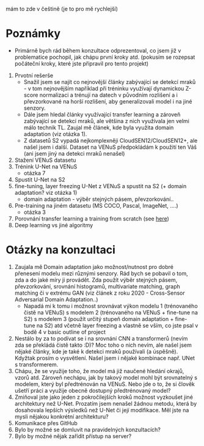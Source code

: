 mám to zde v češtině (je to pro mě rychlejší)
# Poznámky
- Primárně bych rád během konzultace odprezentoval, co jsem již v problematice pochopil, jak chápu první kroky atd. (pokusím se rozepsat počáteční kroky, které jste připravil pro tento projekt)

1. Prvotní rešerše 
    - Snažil jsem se najít co nejnovější články zabývající se detekcí mraků - v tom nejnovějším například při tréninku využívají dynamickou Z-score normalizaci a trénují na datech v původním rozlišení a i převzorkované na horší rozlišení, aby generalizovali model i na jiné senzory.
    - Dále jsem hledal články využívající transfer learning a zároveň zabývající se detekcí mraků, ale většina z nich využívala jen velmi málo technik TL. Zaujal mě článek, kde byla využita domain adaptation (viz otázka 1).
    - Z datasetů S2 vypadá nejkomplexněji CloudSEN12/CloudSEN12+, ale našel jsem i další. Dataset na VENuS předpokládám k použití ten Váš (ani jsem jiný na detekci mraků nenašel)
2. Stažení VENuS datasetu
3. Trénink U-Net na VENuS
   - otázka 7
4. Spustit U-Net na S2
5. fine-tuning, layer freezing U-Net z VENuS a spustit na S2 (+ domain adaptation? viz otázka 1)
    - domain adaptation - výběr stejných pásem, převzorkování..
6. Pre-training na jiném datasetu (MS COCO, Pascal, ImageNet, ....)
    - otázka 3
7. Porovnání transfer learning a training from scratch (see [here](https://proceedings.neurips.cc/paper/2020/file/27e9661e033a73a6ad8cefcde965c54d-Paper.pdf))
8. Deep learning vs jiné algoritmy

# Otázky na konzultaci
1. Zaujala mě Domain adaptation jako možnost/nutnost pro dobré přenesení modelu mezi různými senzory. Rád bych se pobavil o tom, zda a do jaké míry ji provádět. Zda použít výběr stejných pásem, převzorkování, srovnání histogramů, multivariate matching, graph matching či v extrému GAN (viz článek z roku 2020 - Cross-Sensor Adversarial Domain Adaptation..)
    - Napadá mi k tomu i možnost srovnávat výkon modelu 1 (trénovaného čistě na VENuS) s modelem 2 (trénovaného na VENuS + fine-tune na S2) s modelem 3 (použít určitý stupeň domain adaptation + fine-tune na S2) atd včetně layer freezing a vlastně se vším, co jste psal v bodě 4 v basic outline of project
2. Nestálo by za to podívat se i na srovnání CNN a transformerů (nevím zda se překládá čistě takto :D)? Moc toho o nich nevím, ale našel jsem nějaké články, kde je také k detekci mraků používali (a úspěšně). Kdyžtak prosím o vysvětlení. Našel jsem i nějaké kombinace např. UNet s transformerem.
3. Chápu, že se využije toho, že model má již naučené hledání okrajů, vzorů atd. Zároveň nechápu, jak by takový model mohl být srovnatelný s modelem, který byl předtrénován na VENuS. Nebo jde o to, že si člověk ušetří práci a využije obecně dostupný předtrénovaný model?
4. Zmiňoval jste jako jeden z pokročilejších kroků možnost vyzkoušet jiné architektury než U-Net. Prozatím jsem nenašel žádnou metodu, která by dosahovala lepších výsledků než U-Net či její modifikace. Měl jste na mysli nějakou konkrétní architekturu?
5. Komunikace přes GitHub
6. Bylo by možné se domluvit na pravidelných konzultacích?
7. Bylo by možné nějak zařídit přístup na server?
